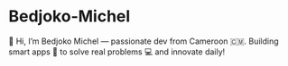 # Bedjoko-Michel
👋 Hi, I’m Bedjoko Michel — passionate dev from Cameroon 🇨🇲. Building smart apps 🚀 to solve real problems 💻 and innovate daily!
